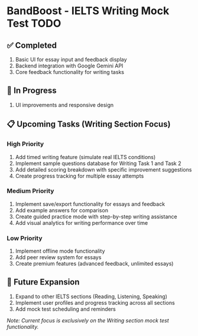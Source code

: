 # BandBoost - IELTS Writing Mock Test TODO

## ✅ Completed
1. Basic UI for essay input and feedback display
2. Backend integration with Google Gemini API
3. Core feedback functionality for writing tasks

## 🔄 In Progress
1. UI improvements and responsive design

## 📋 Upcoming Tasks (Writing Section Focus)

### High Priority
1. Add timed writing feature (simulate real IELTS conditions)
2. Implement sample questions database for Writing Task 1 and Task 2
3. Add detailed scoring breakdown with specific improvement suggestions
4. Create progress tracking for multiple essay attempts

### Medium Priority
1. Implement save/export functionality for essays and feedback
2. Add example answers for comparison
3. Create guided practice mode with step-by-step writing assistance
4. Add visual analytics for writing performance over time

### Low Priority
1. Implement offline mode functionality
2. Add peer review system for essays
3. Create premium features (advanced feedback, unlimited essays)

## 🔮 Future Expansion
1. Expand to other IELTS sections (Reading, Listening, Speaking)
2. Implement user profiles and progress tracking across all sections
3. Add mock test scheduling and reminders

*Note: Current focus is exclusively on the Writing section mock test functionality.*

